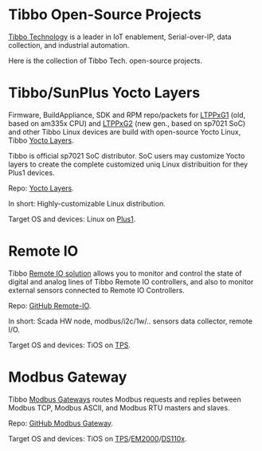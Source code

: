 # Tibbo Open-Source Projects

[Tibbo Technology](http://tibbo.com/) is a leader in IoT enablement, 
Serial-over-IP, data collection, and industrial automation.

Here is the collection of Tibbo Tech. open-source projects.

# Tibbo/SunPlus Yocto Layers

Firmware, BuildAppliance, SDK and RPM repo/packets for
[LTPPxG1](https://tibbo.com/store/tps/ltpp3.html) (old, based on am335x CPU) and 
[LTPPxG2](https://tibbo.com/store/plus1.html) (new gen., based on sp7021 SoC)
and other Tibbo Linux devices are build with open-source Yocto Linux,
Tibbo [Yocto Layers](https://github.com/tibbotech/yocto_layers).

Tibbo is official sp7021 SoC distributor. SoC users may customize Yocto layers
to create the complete customized uniq Linux distribuition for they
Plus1 devices.

Repo: [Yocto Layers](https://github.com/tibbotech/yocto_layers).

In short: Highly-customizable Linux distribution.

Target OS and devices: Linux on [Plus1](https://tibbo.com/store/plus1.html).

# Remote IO

Tibbo [Remote IO solution](https://tibbo.com/remote-io.html) allows you to 
monitor and control the state of digital and analog lines of Tibbo Remote IO 
controllers, and also to monitor external sensors connected to Remote IO 
Controllers.

Repo: [GitHub Remote-IO](https://github.com/tibbotech/Remote-IO).

In short: Scada HW node, modbus/i2c/1w/.. sensors data collector, remote I/O.

Target OS and devices: TiOS on [TPS](https://tibbo.com/tps.html).

# Modbus Gateway

Tibbo [Modbus Gateways](https://tibbo.com/modbus-gateways.html) 
routes Modbus requests and replies between Modbus TCP, Modbus ASCII, and 
Modbus RTU masters and slaves.

Repo: [GitHub Modbus Gateway](https://github.com/tibbotech/Modbus-Gateway).

Target OS and devices: TiOS on [TPS](https://tibbo.com/tps.html)/[EM2000](http://tibbo.com/store/modules/em2000.html)/[DS110x](https://tibbo.com/programmable/controllers.html).

